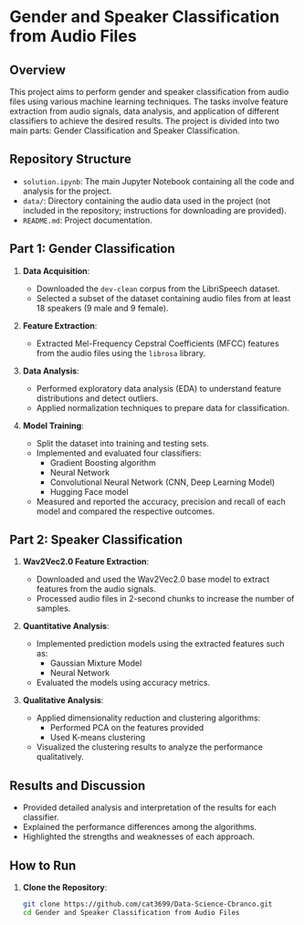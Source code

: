 # Gender and Speaker Classification from Audio Files

## Overview

This project aims to perform gender and speaker classification from audio files using various machine learning techniques. The tasks involve feature extraction from audio signals, data analysis, and application of different classifiers to achieve the desired results. The project is divided into two main parts: Gender Classification and Speaker Classification.

## Repository Structure

- `solution.ipynb`: The main Jupyter Notebook containing all the code and analysis for the project.
- `data/`: Directory containing the audio data used in the project (not included in the repository; instructions for downloading are provided).
- `README.md`: Project documentation.

## Part 1: Gender Classification

1. **Data Acquisition**:
   - Downloaded the `dev-clean` corpus from the LibriSpeech dataset.
   - Selected a subset of the dataset containing audio files from at least 18 speakers (9 male and 9 female).

2. **Feature Extraction**:
   - Extracted Mel-Frequency Cepstral Coefficients (MFCC) features from the audio files using the `librosa` library.

3. **Data Analysis**:
   - Performed exploratory data analysis (EDA) to understand feature distributions and detect outliers.
   - Applied normalization techniques to prepare data for classification.

4. **Model Training**:
   - Split the dataset into training and testing sets.
   - Implemented and evaluated four classifiers:
     - Gradient Boosting algorithm 
     - Neural Network
     - Convolutional Neural Network (CNN, Deep Learning Model)
     - Hugging Face model
   - Measured and reported the accuracy, precision and recall of each model and compared the respective outcomes.

## Part 2: Speaker Classification

1. **Wav2Vec2.0 Feature Extraction**:
   - Downloaded and used the Wav2Vec2.0 base model to extract features from the audio signals.
   - Processed audio files in 2-second chunks to increase the number of samples.

2. **Quantitative Analysis**:
   - Implemented prediction models using the extracted features such as:
       - Gaussian Mixture Model
       - Neural Network
   - Evaluated the models using accuracy metrics.

3. **Qualitative Analysis**:
   - Applied dimensionality reduction and clustering algorithms:
        - Performed PCA on the features provided
        - Used K-means clustering
   - Visualized the clustering results to analyze the performance qualitatively.

## Results and Discussion

- Provided detailed analysis and interpretation of the results for each classifier.
- Explained the performance differences among the algorithms.
- Highlighted the strengths and weaknesses of each approach.

## How to Run

1. **Clone the Repository**:
   ```bash
   git clone https://github.com/cat3699/Data-Science-Cbranco.git
   cd Gender and Speaker Classification from Audio Files
